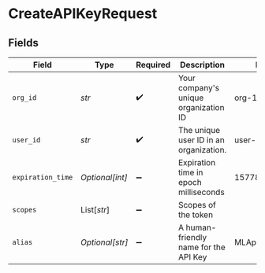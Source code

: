 # CreateAPIKeyRequest


## Fields

| Field                                  | Type                                   | Required                               | Description                            | Example                                |
| -------------------------------------- | -------------------------------------- | -------------------------------------- | -------------------------------------- | -------------------------------------- |
| `org_id`                               | *str*                                  | :heavy_check_mark:                     | Your company's unique organization ID  | org-123                                |
| `user_id`                              | *str*                                  | :heavy_check_mark:                     | The unique user ID in an organization. | user-123                               |
| `expiration_time`                      | *Optional[int]*                        | :heavy_minus_sign:                     | Expiration time in epoch milliseconds  | 1577836800000                          |
| `scopes`                               | List[*str*]                            | :heavy_minus_sign:                     | Scopes of the token                    |                                        |
| `alias`                                | *Optional[str]*                        | :heavy_minus_sign:                     | A human-friendly name for the API Key  | MLApplicationName                      |